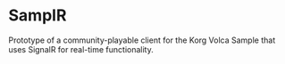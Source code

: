 # SamplR
Prototype of a community-playable client for the Korg Volca Sample that uses SignalR for real-time functionality. 

